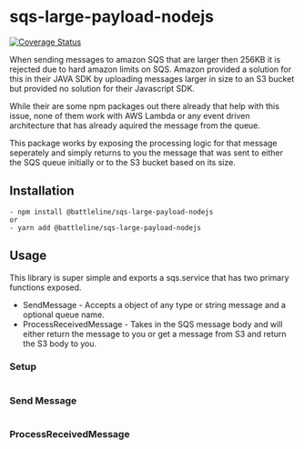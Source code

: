 # sqs-large-payload-nodejs

[![Coverage Status](https://coveralls.io/repos/github/Battle-Line-Productions/sqs-large-payload-nodejs/badge.svg?branch=main)](https://coveralls.io/github/Battle-Line-Productions/sqs-large-payload-nodejs?branch=main)

When sending messages to amazon SQS that are larger then 256KB it is rejected due to hard amazon limits on SQS. Amazon provided a solution for this in their JAVA SDK by uploading messages larger in size to an S3 bucket but provided no solution for their Javascript SDK.

While their are some npm packages out there already that help with this issue, none of them work with AWS Lambda or any event driven architecture that has already aquired the message from the queue.

This package works by exposing the processing logic for that message seperately and simply returns to you the message that was sent to either the SQS queue initially or to the S3 bucket based on its size.

## Installation
    - npm install @battleline/sqs-large-payload-nodejs
    or
    - yarn add @battleline/sqs-large-payload-nodejs

## Usage

This library is super simple and exports a sqs.service that has two primary functions exposed.

- SendMessage - Accepts a object of any type or string message and a optional queue name. 
- ProcessReceivedMessage - Takes in the SQS message body and will either return the message to you or get a message from S3 and return the S3 body to you.

### Setup

```javascript

```

### Send Message

```javascript

```

### ProcessReceivedMessage

```javascript

```